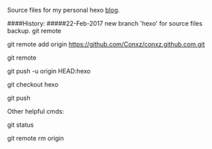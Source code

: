 Source files for my personal hexo [blog](http://www.conxz.net).

####History:
#####22-Feb-2017 new branch 'hexo' for source files backup.
git remote

git remote add origin https://github.com/Conxz/conxz.github.com.git

git remote

git push -u origin HEAD:hexo

git checkout hexo

git push

Other helpful cmds:

git status

git remote rm origin
